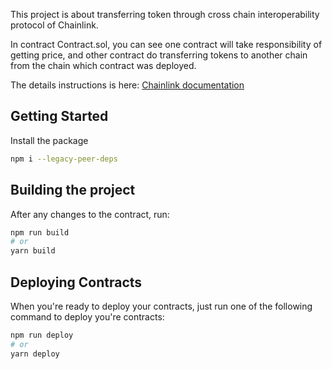 This project is about transferring token through cross chain interoperability protocol of Chainlink.

In contract Contract.sol, you can see one contract will take responsibility of getting price, and other contract do transferring tokens to another chain from the chain which contract was deployed.

The details instructions is here: [Chainlink documentation](https://docs.chain.link/ccip/tutorials/cross-chain-tokens)
## Getting Started

Install the package

```bash
npm i --legacy-peer-deps
```
## Building the project

After any changes to the contract, run:

```bash
npm run build
# or
yarn build
```

## Deploying Contracts

When you're ready to deploy your contracts, just run one of the following command to deploy you're contracts:

```bash
npm run deploy
# or
yarn deploy
```


